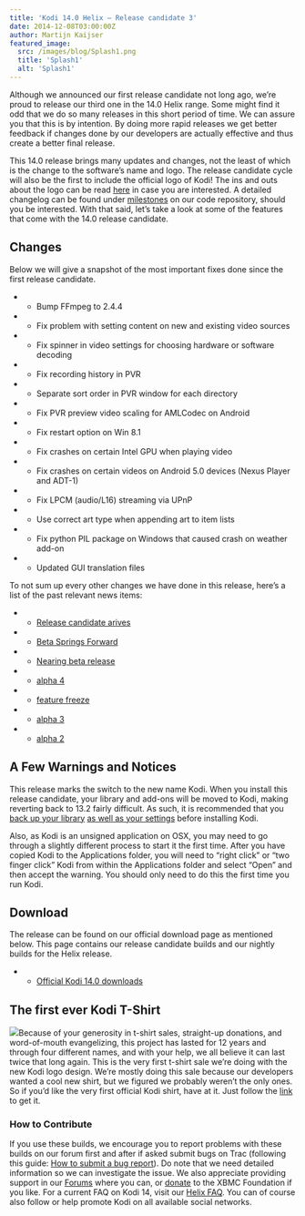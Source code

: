 ```yaml
---
title: 'Kodi 14.0 Helix – Release candidate 3'
date: 2014-12-08T03:00:00Z
author: Martijn Kaijser
featured_image:
  src: /images/blog/Splash1.png
  title: 'Splash1'
  alt: 'Splash1'
---
```

Although we announced our first release candidate not long ago, we’re proud to release our third one in the 14.0 Helix range. Some might find it odd that we do so many releases in this short period of time. We can assure you that this is by intention. By doing more rapid releases we get better feedback if changes done by our developers are actually effective and thus create a better final release.

 This 14.0 release brings many updates and changes, not the least of which is the change to the software’s name and logo. The release candidate cycle will also be the first to include the official logo of Kodi! The ins and outs about the logo can be read [here](/article/introducing-kodi-logo) in case you are interested. A detailed changelog can be found under [milestones](https://github.com/xbmc/xbmc/milestones?state=closed) on our code repository, should you be interested. With that said, let’s take a look at some of the features that come with the 14.0 release candidate.

 Changes
-------

 Below we will give a snapshot of the most important fixes done since the first release candidate.

 
 * * Bump FFmpeg to 2.4.4
 * * Fix problem with setting content on new and existing video sources
 * * Fix spinner in video settings for choosing hardware or software decoding
 * * Fix recording history in PVR
 * * Separate sort order in PVR window for each directory
 * * Fix PVR preview video scaling for AMLCodec on Android
 * * Fix restart option on Win 8.1
 * * Fix crashes on certain Intel GPU when playing video
 * * Fix crashes on certain videos on Android 5.0 devices (Nexus Player and ADT-1)
 * * Fix LPCM (audio/L16) streaming via UPnP
 * * Use correct art type when appending art to item lists
 * * Fix python PIL package on Windows that caused crash on weather add-on
 * * Updated GUI translation files
 
 To not sum up every other changes we have done in this release, here’s a list of the past relevant news items:

 
 * * [Release candidate arives](/article/kodi-140-helix-release-candidate-arrives)
 * * [Beta Springs Forward](/article/kodi-140-helix-beta-springs-forward)
 * * [Nearing beta release](/article/kodi-140-helix-nearing-beta-release)
 * * [alpha 4](/article/kodi-140-helix-alpha-4)
 * * [feature freeze](/article/kodi-140-code-name-helix-enters-feature-freeze)
 * * [alpha 3](/article/kodi-140-helix-alpha-3)
 * * [alpha 2](/article/kodi-140-helix-alpha-2)
 
  

 A Few Warnings and Notices
--------------------------

 This release marks the switch to the new name Kodi. When you install this release candidate, your library and add-ons will be moved to Kodi, making reverting back to 13.2 fairly difficult. As such, it is recommended that you [back up your library](https://kodi.wiki/view/HOW-TO:Backup_the_library "How to backup the library") [as well as your settings](https://kodi.wiki/view/Backing_up_XBMC) before installing Kodi.

 Also, as Kodi is an unsigned application on OSX, you may need to go through a slightly different process to start it the first time. After you have copied Kodi to the Applications folder, you will need to “right click” or “two finger click” Kodi from within the Applications folder and select “Open” and then accept the warning. You should only need to do this the first time you run Kodi.

 Download
--------

 The release can be found on our official download page as mentioned below. This page contains our release candidate builds and our nightly builds for the Helix release.

 
 * * [Official Kodi 14.0 downloads](https://kodi.wiki/download/)
 
 The first ever Kodi T-Shirt
---------------------------

 [![](/sites/default/files/uploads/kodishirt.png)](https://teespring.com/kodiheroshirt2014)Because of your generosity in t-shirt sales, straight-up donations, and word-of-mouth evangelizing, this project has lasted for 12 years and through four different names, and with your help, we all believe it can last twice that long again. This is the very first t-shirt sale we’re doing with the new Kodi logo design. We’re mostly doing this sale because our developers wanted a cool new shirt, but we figured we probably weren’t the only ones. So if you’d like the very first official Kodi shirt, have at it. Just follow the [link](https://teespring.com/kodiheroshirt2014) to get it.

 ### 

 ### 

 ### 

 ### How to Contribute

 If you use these builds, we encourage you to report problems with these builds on our forum first and after if asked submit bugs on Trac (following this guide: [How to submit a bug report](https://kodi.wiki/view/HOW-TO:Submit_a_bug_report)). Do note that we need detailed information so we can investigate the issue. We also appreciate providing support in our [Forums](https://forum.kodi.tv/ "XBMC Forums") where you can, or [donate](https://kodi.wiki/contribute/donate/ "XBMC Foundation Donations") to the XBMC Foundation if you like. For a current FAQ on Kodi 14, visit our [Helix FAQ](https://kodi.wiki/view/Kodi_v14_(Helix)_FAQ). You can of course also follow or help promote Kodi on all available social networks.

 